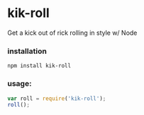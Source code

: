 # kik-roll
Get a kick out of rick rolling in style w/ Node

### installation
`npm install kik-roll`

### usage:
```js
var roll = require('kik-roll');
roll();
```

